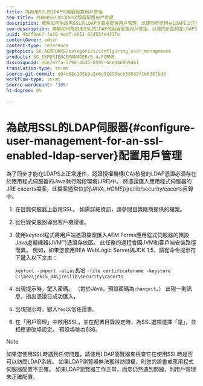 ```yaml
---
title: 為啟用SSL的LDAP伺服器配置用戶管理
seo-title: 為啟用SSL的LDAP伺服器配置用戶管理
description: 瞭解如何為啟用SSL的LDAP伺服器配置用戶管理，以使同步能夠在LDAPS上正常工作。
seo-description: 瞭解如何為啟用SSL的LDAP伺服器配置用戶管理，以使同步能夠在LDAPS上正常工作。
uuid: 4b3f8ac7-fa38-4adf-a851-82d55fe431fe
contentOwner: admin
content-type: reference
geptopics: SG_AEMFORMS/categories/configuring_user_management
products: SG_EXPERIENCEMANAGER/6.4/FORMS
discoiquuid: e6e7e2fa-579d-4b36-8598-6ced469a94b1
translation-type: tm+mt
source-git-commit: d04e08e105bba2e6c92d93bcb58839f1b5307bd8
workflow-type: tm+mt
source-wordcount: '305'
ht-degree: 0%

---
```



# 為啟用SSL的LDAP伺服器{#configure-user-management-for-an-ssl-enabled-ldap-server}配置用戶管理

為了同步才能在LDAPS上正常運作，認證授權機構(CA)核發的LDAP憑證必須存在於應用程式伺服器的Java執行階段環境(JRE)中。 將憑證匯入應用程式伺服器的JRE cacerts檔案，此檔案通常位於&#x200B;*[JAVA_HOME]*/jre/lib/security/cacerts目錄中。

1. 在目錄伺服器上啟用SSL。 如需詳細資訊，請參閱目錄廠商提供的檔案。
1. 從目錄伺服器導出客戶機證書。
1. 使用keytool程式將用戶端憑證檔案匯入AEM Forms應用程式伺服器的預設Java虛擬機器(JVM™)憑證存放區。 此任務的過程會因JVM和客戶端安裝路徑而異。 例如，如果您使用BEA WebLogic Server與JDK 1.5，請從命令提示符下鍵入以下文本：

   `keytool -import -alias`*別名* `-file certificatename -keystore C:\bea\jdk15_04\jre\lib\security\cacerts`

1. 出現提示時，鍵入密碼。 （對於Java，預設密碼為`changeit`。） 出現一則訊息，指出憑證已成功匯入。
1. 出現提示時，鍵入`Yes`以信任證書。
1. 在「用戶管理」中啟用SSL，並在配置目錄設定時，為SSL選項選擇「是」，並相應更改埠設定。 預設埠號為636。

>[!NOTE]
>
>如果您使用SSL時遇到任何問題，請使用LDAP瀏覽器來檢查它在使用SSL時是否可以訪問LDAP系統。 如果LDAP瀏覽器無法獲得訪問權，則您的證書或應用程式伺服器配置不正確。 如果LDAP瀏覽器工作正常，而您仍然遇到問題，則用戶管理未正確配置。

